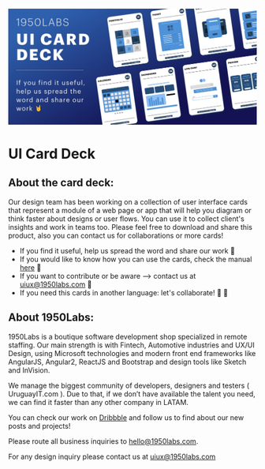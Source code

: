 ![portada](./portada.jpg)

# UI Card Deck
## About the card deck:
Our design team has been working on a collection of user interface cards that represent a module of a web page or app that will help you diagram or think faster about designs or user flows. You can use it to collect client's insights and work in teams too. Please feel free to download and share this product, also you can contact us for collaborations or more cards!

- If you find it useful, help us spread the word and share our work 🤘
- If you would like to know how you can use the cards, check the manual [here](https://github.com/1950Labs/UI-card-deck-1950/blob/main/Co%CC%81mo%20usar%20:%20How%20to%20use/1950CARDS-EN.pdf) 📖
- If you want to contribute or be aware --> contact us at  uiux@1950labs.com 🙌
- If you need this cards in another language: let's collaborate! 🤜 🤛


## About 1950Labs:
1950Labs is a boutique software development shop specialized in remote staffing. Our main strength is with Fintech, Automotive industries and UX/UI Design, using Microsoft technologies and modern front end frameworks like AngularJS, Angular2, ReactJS and Bootstrap and design tools like Sketch and InVision.

We manage the biggest community of developers, designers and testers ( UruguayIT.com ). Due to that, if we don’t have available the talent you need, we can find it faster than any other company in LATAM.

You can check our work on [Dribbble](https://dribbble.com/1950labs) and follow us to find about our new posts and projects!

Please route all business inquiries to hello@1950labs.com.

For any design inquiry please contact us at uiux@1950labs.com
